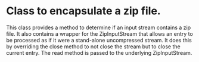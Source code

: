 # Class to encapsulate a zip file.

This class provides a method to determine if an input stream contains a zip file.
It also contains a wrapper for the ZipInputStream that allows an entry to be 
processed as if it were a stand-alone uncompressed stream. It does this by 
overriding the close method to not close the stream but to close the current
entry. The read method is passed to the underlying ZipInputStream.
